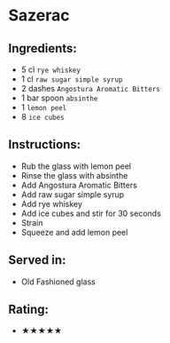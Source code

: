 # Sazerac

## Ingredients:
- 5 cl `rye whiskey`
- 1 cl `raw sugar simple syrup`
- 2 dashes `Angostura Aromatic Bitters` <!-- - 2 dashes `Peychaud's Bitters` -->
- 1 bar spoon `absinthe`
- 1 `lemon peel`
- 8 `ice cubes`

## Instructions:
- Rub the glass with lemon peel
- Rinse the glass with absinthe
- Add Angostura Aromatic Bitters <!-- - Add Peychaud's Bitters -->
- Add raw sugar simple syrup
- Add rye whiskey
- Add ice cubes and stir for 30 seconds
- Strain
- Squeeze and add lemon peel

## Served in:
- Old Fashioned glass

## Rating:
- ★★★★★